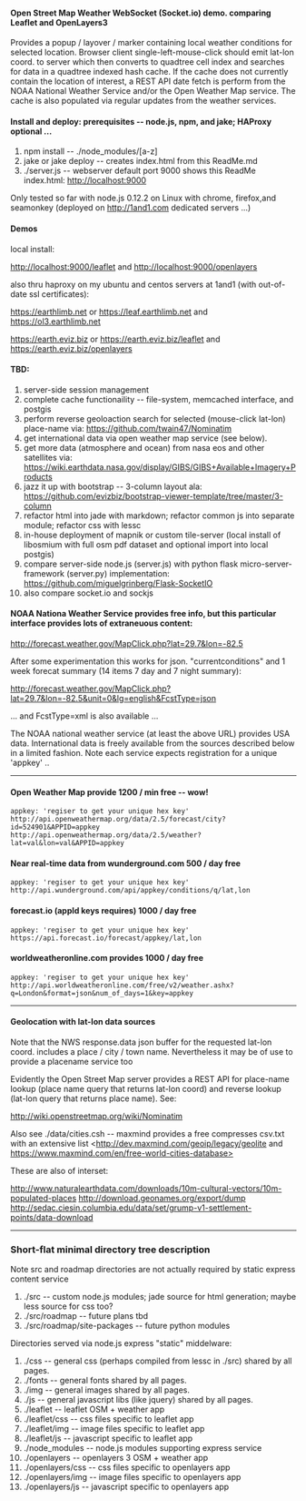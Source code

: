 #### Open Street Map Weather WebSocket (Socket.io) demo. comparing Leaflet and OpenLayers3
 
Provides a popup / layover / marker containing local weather conditions for selected location.
Browser client single-left-mouse-click should emit lat-lon coord. to server which then converts to
quadtree cell index and searches for data in a quadtree indexed hash cache. If the cache does
not currently contain the location of interest, a REST API date fetch is perform from the NOAA
National Weather Service and/or the Open Weather Map service. The cache is also populated via
regular updates from the weather services.

#### Install and deploy: prerequisites -- node.js, npm, and jake; HAProxy optional ...
1. npm install -- ./node_modules/[a-z]
2. jake or jake deploy -- creates index.html from this ReadMe.md
3. ./server.js -- webserver default port 9000 shows this ReadMe index.html: <http://localhost:9000>

Only tested so far with node.js 0.12.2 on Linux with chrome, firefox,and seamonkey
(deployed on <http://1and1.com> dedicated servers ...)

#### Demos

local install:

<http://localhost:9000/leaflet> and <http://localhost:9000/openlayers> 

also thru haproxy on my ubuntu and centos servers at 1and1 (with out-of-date ssl certificates): 

<https://earthlimb.net> or <https://leaf.earthlimb.net> and <https://ol3.earthlimb.net> 

<https://earth.eviz.biz> or <https://earth.eviz.biz/leaflet> and <https://earth.eviz.biz/openlayers>


#### TBD:
1. server-side session management
2. complete cache functionaility -- file-system, memcached interface, and postgis
3. perform reverse geoloaction search for selected (mouse-click lat-lon) place-name via: <https://github.com/twain47/Nominatim>
4. get international data via open weather map service (see below).
5. get more data (atmosphere and ocean) from nasa eos and other satellites via: <https://wiki.earthdata.nasa.gov/display/GIBS/GIBS+Available+Imagery+Products>
6. jazz it up with bootstrap -- 3-column layout ala: <https://github.com/evizbiz/bootstrap-viewer-template/tree/master/3-column>
7. refactor html into jade with markdown; refactor common js into separate module; refactor css with lessc
8. in-house deployment of mapnik or custom tile-server (local install of libosmium with full osm pdf dataset and optional import into local postgis)  
9. compare server-side node.js (server.js) with python flask micro-server-framework (server.py) implementation: <https://github.com/miguelgrinberg/Flask-SocketIO>
10. also compare socket.io and sockjs

#### NOAA Nationa Weather Service provides free info, but this particular interface provides lots of extraneuous content:

<http://forecast.weather.gov/MapClick.php?lat=29.7&lon=-82.5>

After some experimentation this works for json. "currentconditions" and 1 week forecat summary
(14 items 7 day and 7 night summary):

<http://forecast.weather.gov/MapClick.php?lat=29.7&lon=-82.5&unit=0&lg=english&FcstType=json>

 ... and FcstType=xml is also available ...

The NOAA national weather service (at least the above URL) provides USA data. International data
is freely available from the sources described below in a limited fashion. Note each service
expects registration for a unique 'appkey' ..  

---

#### Open Weather Map provide 1200 / min free -- wow!
    appkey: 'regiser to get your unique hex key'
    http://api.openweathermap.org/data/2.5/forecast/city?id=524901&APPID=appkey
    http://api.openweathermap.org/data/2.5/weather?lat=val&lon=val&APPID=appkey

#### Near real-time data from wunderground.com 500 / day free 
    appkey: 'regiser to get your unique hex key' 
    http://api.wunderground.com/api/appkey/conditions/q/lat,lon

#### forecast.io (appId keys requires) 1000 / day free 
    appkey: 'regiser to get your unique hex key'
    https://api.forecast.io/forecast/appkey/lat,lon

#### worldweatheronline.com provides 1000 / day free
    appkey: 'regiser to get your unique hex key'
    http://api.worldweatheronline.com/free/v2/weather.ashx?q=London&format=json&num_of_days=1&key=appkey

---

#### Geolocation with lat-lon data sources

Note that the NWS response.data json buffer for the requested lat-lon coord. includes a 
place / city / town name. Nevertheless it may be of use to provide a placename service too

Evidently the Open Street Map server provides a REST API for place-name lookup (place name
query that returns lat-lon coord) and reverse lookup (lat-lon query that returns place name).
See:

<http://wiki.openstreetmap.org/wiki/Nominatim>

Also see ./data/cities.csh -- maxmind provides a free compresses csv.txt with an extensive list
<http://dev.maxmind.com/geoip/legacy/geolite and https://www.maxmind.com/en/free-world-cities-database>
    
These are also of interset:

<http://www.naturalearthdata.com/downloads/10m-cultural-vectors/10m-populated-places>
<http://download.geonames.org/export/dump>
<http://sedac.ciesin.columbia.edu/data/set/grump-v1-settlement-points/data-download>

---

### Short-flat minimal directory tree description

Note src and roadmap directories are not actually required by static express content service 

1. ./src -- custom node.js modules; jade source for html generation; maybe less source for css too?
2. ./src/roadmap -- future plans tbd
3. ./src/roadmap/site-packages -- future python modules

Directories served via node.js express "static" middelware:

1. ./css -- general css (perhaps compiled from lessc in ./src) shared by all pages.
2. ./fonts -- general fonts shared by all pages.
3. ./img -- general images shared by all pages.
4. ./js -- general javascript libs (like jquery) shared by all pages.
5. ./leaflet -- leaflet OSM + weather app
6. ./leaflet/css -- css files specific to leaflet app
7. ./leaflet/img -- image files specific to leaflet app
8. ./leaflet/js -- javascript specific to leaflet app
9. ./node_modules -- node.js modules supporting express service 
10. ./openlayers -- openlayers 3 OSM + weather app
11. ./openlayers/css -- css files specific to openlayers app
12. ./openlayers/img -- image files specific to openlayers app
13. ./openlayers/js -- javascript specific to openlayers app

